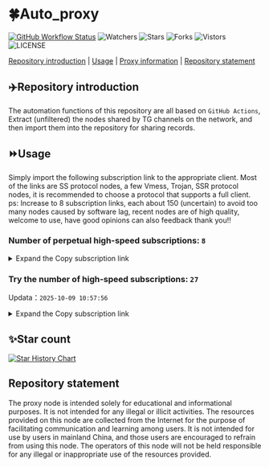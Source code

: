 # 🍀Auto_proxy
[![GitHub Workflow Status](https://img.shields.io/github/actions/workflow/status/PangTouY00/Auto_proxy/main.yml?branch=main)](https://github.com/PangTouY00/Auto_proxy/actions/workflows/main.yml?branch=main) 
![Watchers](https://img.shields.io/github/watchers/w1770946466/Auto_proxy) ![Stars](https://img.shields.io/github/stars/PangTouY00/Auto_proxy) ![Forks](https://img.shields.io/github/forks/w1770946466/Auto_proxy) ![Vistors](https://visitor-badge.laobi.icu/badge?page_id=PangTouY00.Auto_proxy) ![LICENSE](https://img.shields.io/badge/license-CC%20BY--SA%204.0-green.svg)

[Repository introduction](https://github.com/PangTouY00/Auto_proxy#Repositoryintroduction) | [Usage](https://github.com/PangTouY00/Auto_proxy#Usage) | [Proxy information](https://github.com/PangTouY00/Auto_proxy#Proxyinformation) | [Repository statement](https://github.com/PangTouY00/Auto_proxy#Repositorystatement)

## ✈️Repository introduction
The automation functions of this repository are all based on `GitHub Actions`,
Extract (unfiltered) the nodes shared by TG channels on the network, and then import them into the repository for sharing records.

## ⏩Usage
Simply import the following subscription link to the appropriate client. Most of the links are SS protocol nodes, a few Vmess, Trojan, SSR protocol nodes, it is recommended to choose a protocol that supports a full client.
ps: Increase to 8 subscription links, each about 150 (uncertain) to avoid too many nodes caused by software lag, recent nodes are of high quality, welcome to use, have good opinions can also feedback thank you!!

### Number of perpetual high-speed subscriptions: `8`

<details>
  <summary>Expand the Copy subscription link</summary>

  
- [Multiprotocol Base64 encoding](https://raw.githubusercontent.com/PangTouY00/Auto_proxy/main/Long_term_subscription1)
`https://raw.githubusercontent.com/PangTouY00/Auto_proxy/main/Long_term_subscription_num`
`Total number of merge nodes: 324`

- [Multiprotocol Base64 encoding](https://raw.githubusercontent.com/PangTouY00/Auto_proxy/main/Long_term_subscription1)
`https://raw.githubusercontent.com/PangTouY00/Auto_proxy/main/Long_term_subscription1`
`Total number of merge nodes: 41`

- [Multiprotocol Base64 encoding](https://raw.githubusercontent.com/PangTouY00/Auto_proxy/main/Long_term_subscription2)
`https://raw.githubusercontent.com/PangTouY00/Auto_proxy/main/Long_term_subscription2`
`Total number of merge nodes: 41`

- [Multiprotocol Base64 encoding](https://raw.githubusercontent.com/PangTouY00/Auto_proxy/main/Long_term_subscription3)
`https://raw.githubusercontent.com/PangTouY00/Auto_proxy/main/Long_term_subscription3`
`Total number of merge nodes: 41`

- [Multiprotocol Base64 encoding](https://raw.githubusercontent.com/PangTouY00/Auto_proxy/main/Long_term_subscription4)
`https://raw.githubusercontent.com/PangTouY00/Auto_proxy/main/Long_term_subscription4`
`Total number of merge nodes: 41`

- [Multiprotocol Base64 encoding](https://raw.githubusercontent.comPangTouY00/Auto_proxy/main/Long_term_subscription5)
`https://raw.githubusercontent.com/PangTouY00/Auto_proxy/main/Long_term_subscription5`
`Total number of merge nodes: 41`

- [Multiprotocol Base64 encoding](https://raw.githubusercontent.com/PangTouY00/Auto_proxy/main/Long_term_subscription6)
`https://raw.githubusercontent.com/PangTouY00/Auto_proxy/main/Long_term_subscription6`
`Total number of merge nodes: 41`

- [Multiprotocol Base64 encoding](https://raw.githubusercontent.com/PangTouY00/Auto_proxy/main/Long_term_subscription7)
`https://raw.githubusercontent.com/PangTouY00/Auto_proxy/main/Long_term_subscription7`
`Total number of merge nodes: 41`

- [Multiprotocol Base64 encoding](https://raw.githubusercontent.com/PangTouY00/Auto_proxy/main/Long_term_subscription8)
`https://raw.githubusercontent.com/PangTouY00/Auto_proxy/main/Long_term_subscription8`
`Total number of merge nodes: 37`

- [Clash subscription](https://raw.githubusercontent.com/PangTouY00/Auto_proxy/main/Long_term_subscription2.yaml)
`https://raw.githubusercontent.com/PangTouY00/Auto_proxy/main/Long_term_subscription1.yaml`


- [Clash subscription](https://raw.githubusercontent.com/PangTouY00/Auto_proxy/main/Long_term_subscription2.yaml)
`https://raw.githubusercontent.com/PangTouY00/Auto_proxy/main/Long_term_subscription2.yaml`


- [Clash subscription](https://raw.githubusercontent.com/PangTouY00/Auto_proxy/main/Long_term_subscription3.yaml)
`https://raw.githubusercontent.com/PangTouY00/Auto_proxy/main/Long_term_subscription3.yaml`
  
</details>

### Try the number of high-speed subscriptions: `27`
Updata：`2025-10-09 10:57:56`


<details>
  <summary>Expand the Copy subscription link</summary>  


















































































































































































































































































































































































































































































































































































































































































































































































































































































































































































































































































































































































































































































































































































































































































































































































































































































































































































































































































































































































































































































































































































































































































































































































































































































































































































































































































































































































































































































































































































































































































































































































































































































































































































































































































































































































































































































































































































































































































































































































































































































































































































































































































































































































































































































































































































































































































































































































































































































































































































































































































































































































































































































































































































































































































































































































































































































































































































































































































































































































































































































































































































































































































































































































































































































































































































































































































































































































































































































































































































































































































































































































































































































































































































































































































































































































































































































































































































































































































































































































































































































































































































































































































































































































































































































































































































































































































































































































































































































































































































































































































































































































































































































































































































































































































































































































































































































































































































































































































































































































































































































































































































































































































































































































































































































































































































































































































































































































































































































































































































































































































































































































































































































































































































































































































































































































































































































































































































































































































































































































































































































































































































































































































































































































































































































































































































































































































































































































































































































































































































































































































































































































































































































































































































































































































































































































































































































































































































































































































































































































































































































































































































































































































































































































































































































































































































































































































































































































































































































































































































































































































































































































































































































































































































































































































































































































































































































































































































































































































































































































































































































































































































































































































































































































































































































































































































































































































































































































































































































































































































































































































































































































































































































































































































































































































































































































































































































































































































































































































































































































































































































































































































































































































































































































































































































































































































































































































































































































































































































































































































































































































































































































































































































































































































































































































































































































































































































































































































































































































































































































































































































































































































































































































































































































































































































































































































































































































































































































































































































































































































































































































































































































































































































































































































































































































































































































































































































































































































































































































































































































































































































































































































































































































































































































































































































































































































































































































































































































































































































































































































































































































































































































































































































































































































































































































































































































































































































































































































































































































































































































































































































































































































































































































































































































































































































































































































































































































































































































































































































































































































































































































































































































































































































































































































































































































>Trial subscription：
`https://www.eeevpn.com/api/v1/client/subscribe?token=97a41cb414cd97bae3f0b609e1fdf27b`




>Trial subscription：
`https://cfvpn.com/api/v1/client/subscribe?token=92682c74fd4ea9cbbefef414a56dce40`




>Trial subscription：
`https://qingyun.zybs.eu.org/api/v1/client/subscribe?token=a4a27a1f6f8d4da84514adbcaf1aedba`




>Trial subscription：
`https://dl.vfkum.website/api/v1/client/subscribe?token=1057784583e8baad30cff5fd6ecc07e0`




>Trial subscription：
`https://gods1.dashicn.buzz/api/v1/client/subscribe?token=e6387711de94c2866616ef727bce73d9`




>Trial subscription：
`http://107.173.31.17/api/v1/client/subscribe?token=abef2ae86b3902cce2eb0d74ed0f56e6`




>Trial subscription：
`https://ylccloud.top/api/v1/client/subscribe?token=3e309cd130913c2499fc513e5b5ff1ed`




>Trial subscription：
`https://slianvpn.top/api/v1/client/subscribe?token=eabf6a393305ebdb310a1fbb22f45458`




>Trial subscription：
`https://www.louwangzhiyu.org/api/v1/client/subscribe?token=598c9ad1cac543d03deab6489b83fd26`




>Trial subscription：
`https://tizi8.top/api/v1/client/subscribe?token=f8fa7be483294494b5180359bf61d0f0`




>Trial subscription：
`https://user.ivnz.ir/api/v1/client/subscribe?token=f892230f71b2aaf13f60916379eae5d8`




>Trial subscription：
`https://yywhale.com/api/v1/client/subscribe?token=51f4b763c2e0cf5a15bc51b7e044d14e`




>Trial subscription：
`https://gods2.dashicn.buzz/api/v1/client/subscribe?token=e83c9090ef1682bf30551e211e57c4d6`




>Trial subscription：
`https://gods3.dashicn.buzz/api/v1/client/subscribe?token=0f39043d4afc51ef5396580537b98b90`




>Trial subscription：
`https://sufujia.top/api/v1/client/subscribe?token=ca804f8bd9f5cf167b3fc1696eb356e3`




>Trial subscription：
`https://xiaoby.com/api/v1/client/subscribe?token=48aa2aaa7c82176a049e3053945344db`




>Trial subscription：
`https://multiserver.multiserveradelshoop.com/api/v1/client/subscribe?token=1fb163b0fec1a845b3b0c88801010874`




>Trial subscription：
`https://slianvpn.com/api/v1/client/subscribe?token=21b19c6f4b7024bf50793707fd73f73e`




>Trial subscription：
`https://old-v2b.linkedton.com/api/v1/client/subscribe?token=40b3aab65093109c4d70c7ea93709361`




>Trial subscription：
`https://newbee.cyou/api/v1/client/subscribe?token=3ebf8d6e44a9261e0ceaa9d44a00fc58`




>Trial subscription：
`https://cn.newbee.cyou/api/v1/client/subscribe?token=0824058c2ef2eda664fb3ea92d91a4d8`




>Trial subscription：
`https://uaplink.com/api/v1/client/subscribe?token=e77d265283e8493250a030c986a39119`




>Trial subscription：
`https://v2s.ip-ddns.com/api/v1/client/subscribe?token=844e8805d22bf4af54be921175f38739`




>Trial subscription：
`https://go.yueyun.de/api/v1/client/subscribe?token=7346aa160a4541fa10686cbcaa3f4413`




>Trial subscription：
`https://fs.v2rayse.com/share/20251009/i4cz9paaht.txt`




>Trial subscription：
`https://kingfisher.top/api/v1/client/subscribe?token=7a19d8580f0080c19f86b5390f2559dc`




>Trial subscription：
`https://dashuai.us/api/v1/client/subscribe?token=eecc7ab7207aab7c54e6c060d63b9a43`



</details>

## ✨Star count
[![Star History Chart](https://api.star-history.com/svg?repos=PangTouY00/Auto_proxy&type=Date)](https://star-history.com/#w1770946466/Auto_proxy&Date)



## Repository statement
The proxy node is intended solely for educational and informational purposes. It is not intended for any illegal or illicit activities. The resources provided on this node are collected from the Internet for the purpose of facilitating communication and learning among users. It is not intended for use by users in mainland China, and those users are encouraged to refrain from using this node. The operators of this node will not be held responsible for any illegal or inappropriate use of the resources provided.
